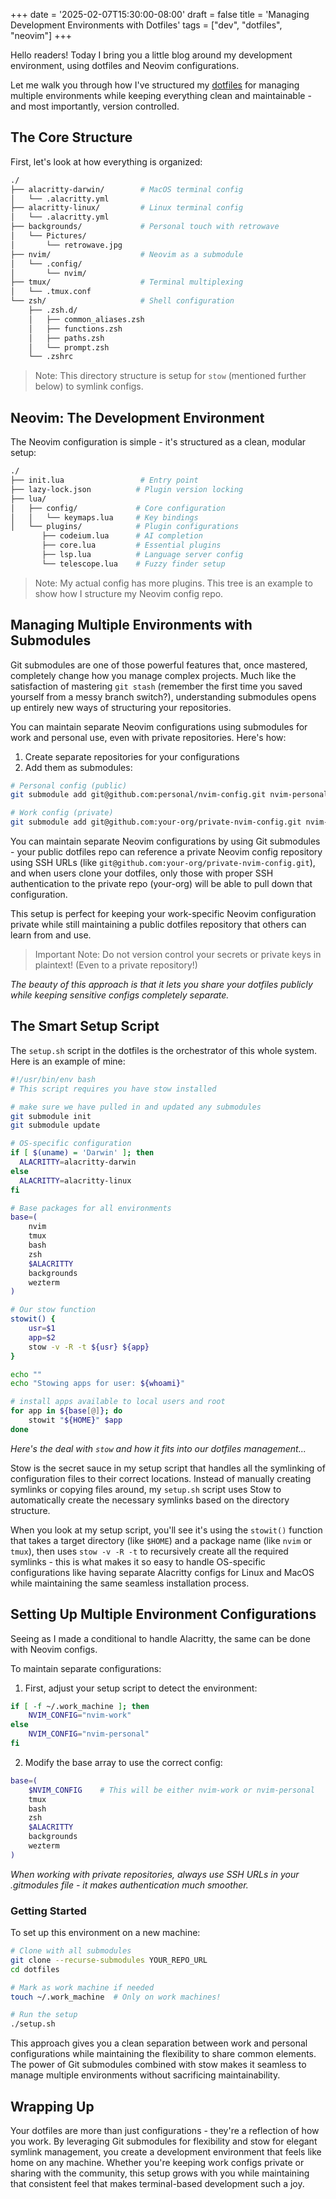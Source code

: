 +++
date = '2025-02-07T15:30:00-08:00'
draft = false
title = 'Managing Development Environments with Dotfiles'
tags = ["dev", "dotfiles", "neovim"]
+++

Hello readers! Today I bring you a little blog around my development environment, using dotfiles and Neovim configurations.

Let me walk you through how I've structured my [dotfiles](https://github.com/catpaladin/dotfiles) for managing multiple environments while keeping everything clean and maintainable - and most importantly, version controlled.

## The Core Structure

First, let's look at how everything is organized:

```bash
./
├── alacritty-darwin/        # MacOS terminal config
│   └── .alacritty.yml
├── alacritty-linux/         # Linux terminal config
│   └── .alacritty.yml
├── backgrounds/             # Personal touch with retrowave
│   └── Pictures/
│       └── retrowave.jpg
├── nvim/                    # Neovim as a submodule
│   └── .config/
│       └── nvim/
├── tmux/                    # Terminal multiplexing
│   └── .tmux.conf
└── zsh/                     # Shell configuration
    ├── .zsh.d/
    │   ├── common_aliases.zsh
    │   ├── functions.zsh
    │   ├── paths.zsh
    │   └── prompt.zsh
    └── .zshrc
```

> Note:
> This directory structure is setup for `stow` (mentioned further below) to symlink configs.

## Neovim: The Development Environment

The Neovim configuration is simple - it's structured as a clean, modular setup:

```bash
./
├── init.lua                 # Entry point
├── lazy-lock.json          # Plugin version locking
├── lua/
│   ├── config/             # Core configuration
│   │   └── keymaps.lua     # Key bindings
│   └── plugins/            # Plugin configurations
       ├── codeium.lua      # AI completion
       ├── core.lua         # Essential plugins
       ├── lsp.lua          # Language server config
       └── telescope.lua    # Fuzzy finder setup
```

> Note:
> My actual config has more plugins. This tree is an example to show how I structure my Neovim config repo.

## Managing Multiple Environments with Submodules

Git submodules are one of those powerful features that, once mastered, completely change how you manage complex projects. Much like the satisfaction of mastering `git stash` (remember the first time you saved yourself from a messy branch switch?), understanding submodules opens up entirely new ways of structuring your repositories.

You can maintain separate Neovim configurations using submodules for work and personal use, even with private repositories. Here's how:

1. Create separate repositories for your configurations
2. Add them as submodules:

```bash
# Personal config (public)
git submodule add git@github.com:personal/nvim-config.git nvim-personal

# Work config (private)
git submodule add git@github.com:your-org/private-nvim-config.git nvim-work
```

You can maintain separate Neovim configurations by using Git submodules - your public dotfiles repo can reference a private Neovim config repository using SSH URLs (like `git@github.com:your-org/private-nvim-config.git`), and when users clone your dotfiles, only those with proper SSH authentication to the private repo (your-org) will be able to pull down that configuration.

This setup is perfect for keeping your work-specific Neovim configuration private while still maintaining a public dotfiles repository that others can learn from and use.

> Important Note:
> Do not version control your secrets or private keys in plaintext! (Even to a private repository!)

*The beauty of this approach is that it lets you share your dotfiles publicly while keeping sensitive configs completely separate.*

## The Smart Setup Script

The `setup.sh` script in the dotfiles is the orchestrator of this whole system. Here is an example of mine:

```bash
#!/usr/bin/env bash
# This script requires you have stow installed

# make sure we have pulled in and updated any submodules
git submodule init
git submodule update

# OS-specific configuration
if [ $(uname) = 'Darwin' ]; then
  ALACRITTY=alacritty-darwin
else
  ALACRITTY=alacritty-linux
fi

# Base packages for all environments
base=(
    nvim
    tmux
    bash
    zsh
    $ALACRITTY
    backgrounds
    wezterm
)

# Our stow function
stowit() {
    usr=$1
    app=$2
    stow -v -R -t ${usr} ${app}
}

echo ""
echo "Stowing apps for user: ${whoami}"

# install apps available to local users and root
for app in ${base[@]}; do
    stowit "${HOME}" $app
done
```

*Here's the deal with `stow` and how it fits into our dotfiles management...*

Stow is the secret sauce in my setup script that handles all the symlinking of configuration files to their correct locations. Instead of manually creating symlinks or copying files around, my `setup.sh` script uses Stow to automatically create the necessary symlinks based on the directory structure.

When you look at my setup script, you'll see it's using the `stowit()` function that takes a target directory (like `$HOME`) and a package name (like `nvim` or `tmux`), then uses `stow -v -R -t` to recursively create all the required symlinks - this is what makes it so easy to handle OS-specific configurations like having separate Alacritty configs for Linux and MacOS while maintaining the same seamless installation process.

## Setting Up Multiple Environment Configurations

Seeing as I made a conditional to handle Alacritty, the same can be done with Neovim configs.

To maintain separate configurations:

1. First, adjust your setup script to detect the environment:
```bash
if [ -f ~/.work_machine ]; then
    NVIM_CONFIG="nvim-work"
else
    NVIM_CONFIG="nvim-personal"
fi
```

2. Modify the base array to use the correct config:
```bash
base=(
    $NVIM_CONFIG    # This will be either nvim-work or nvim-personal
    tmux
    bash
    zsh
    $ALACRITTY
    backgrounds
    wezterm
)
```

*When working with private repositories, always use SSH URLs in your .gitmodules file - it makes authentication much smoother.*

### Getting Started

To set up this environment on a new machine:

```bash
# Clone with all submodules
git clone --recurse-submodules YOUR_REPO_URL
cd dotfiles

# Mark as work machine if needed
touch ~/.work_machine  # Only on work machines!

# Run the setup
./setup.sh
```

This approach gives you a clean separation between work and personal configurations while maintaining the flexibility to share common elements. The power of Git submodules combined with stow makes it seamless to manage multiple environments without sacrificing maintainability.

## Wrapping Up

Your dotfiles are more than just configurations - they're a reflection of how you work. By leveraging Git submodules for flexibility and stow for elegant symlink management, you create a development environment that feels like home on any machine. Whether you're keeping work configs private or sharing with the community, this setup grows with you while maintaining that consistent feel that makes terminal-based development such a joy.
